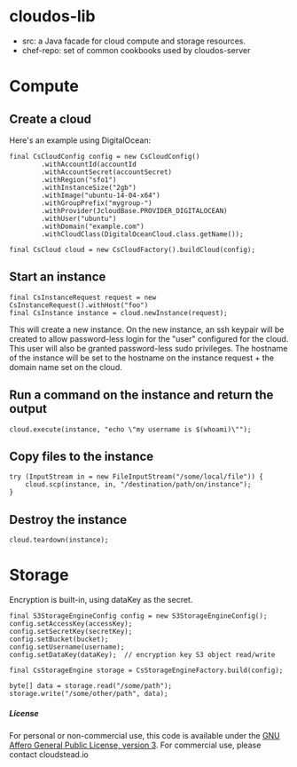 cloudos-lib
===========

* src: a Java facade for cloud compute and storage resources.
* chef-repo: set of common cookbooks used by cloudos-server

# Compute

## Create a cloud

Here's an example using DigitalOcean:

    final CsCloudConfig config = new CsCloudConfig()
            .withAccountId(accountId
            .withAccountSecret(accountSecret)
            .withRegion("sfo1")
            .withInstanceSize("2gb")
            .withImage("ubuntu-14-04-x64")
            .withGroupPrefix("mygroup-")
            .withProvider(JcloudBase.PROVIDER_DIGITALOCEAN)
            .withUser("ubuntu")
            .withDomain("example.com")
            .withCloudClass(DigitalOceanCloud.class.getName());

    final CsCloud cloud = new CsCloudFactory().buildCloud(config);

## Start an instance

    final CsInstanceRequest request = new CsInstanceRequest().withHost("foo")
    final CsInstance instance = cloud.newInstance(request);

This will create a new instance. On the new instance, an ssh keypair will be created to allow password-less login for the "user" configured for the cloud. This user will also be granted password-less sudo privileges. The hostname of the instance will be set to the hostname on the instance request + the domain name set on the cloud.

## Run a command on the instance and return the output

    cloud.execute(instance, "echo \"my username is $(whoami)\"");

## Copy files to the instance

    try (InputStream in = new FileInputStream("/some/local/file")) {
        cloud.scp(instance, in, "/destination/path/on/instance");
    }

## Destroy the instance

    cloud.teardown(instance);

# Storage

Encryption is built-in, using dataKey as the secret.

    final S3StorageEngineConfig config = new S3StorageEngineConfig();
    config.setAccessKey(accessKey);
    config.setSecretKey(secretKey);
    config.setBucket(bucket);
    config.setUsername(username);
    config.setDataKey(dataKey);  // encryption key S3 object read/write

    final CsStorageEngine storage = CsStorageEngineFactory.build(config);

    byte[] data = storage.read("/some/path");
    storage.write("/some/other/path", data);

##### License
For personal or non-commercial use, this code is available under the [GNU Affero General Public License, version 3](https://www.gnu.org/licenses/agpl-3.0.html).
For commercial use, please contact cloudstead.io
